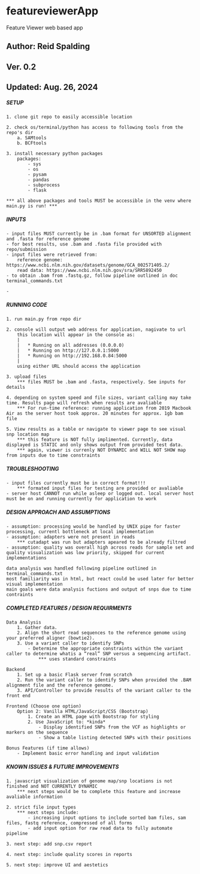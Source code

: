 # featureviewerApp
Feature Viewer web based app

## Author: Reid Spalding
## Ver. 0.2
## Updated: Aug. 26, 2024

##### SETUP #####

	1. clone git repo to easily accessible location

	2. check os/terminal/python has access to following tools from the repo's dir
		a. SAMtools
		b. BCFtools

	3. install necessary python packages
		packages:
			- sys
			- os
			- pysam
			- pandas
			- subprocess
			- flask

	*** all above packages and tools MUST be accessible in the venv where main.py is run! ***

##### INPUTS #####

	- input files MUST currently be in .bam format for UNSORTED alignment and .fasta for reference genome
	- for best results, use .bam and .fasta file provided with repo/submission
	- input files were retrieved from:
		reference genome: https://www.ncbi.nlm.nih.gov/datasets/genome/GCA_002571405.2/
		read data: https://www.ncbi.nlm.nih.gov/sra/SRR5892450
	- to obtain .bam from .fastq.gz, follow pipeline outlined in doc terminal_commands.txt

	- 

##### RUNNING CODE #####

	1. run main.py from repo dir

	2. console will output web address for application, nagivate to url
		this location will appear in the console as:
		|
		|	* Running on all addresses (0.0.0.0)
 		|	* Running on http://127.0.0.1:5000
 		|	* Running on http://192.168.0.84:5000
 		|
 		using either URL should access the application

 	3. upload files
 		*** files MUST be .bam and .fasta, respectively. See inputs for details

 	4. depending on system speed and file sizes, variant calling may take time. Results page will refresh when results are avaliable
 		*** For run-time reference: running application from 2019 Macbook Air as the server host took approx. 20 minutes for approx. 1gb bam file

 	5. View results as a table or navigate to viewer page to see visual snp location map
 		*** this feature is NOT fully implimented. Currently, data displayed is STATIC and only shows output from provided test data.
 		*** again, viewer is currenly NOT DYNAMIC and WILL NOT SHOW map from inputs due to time constraints

##### TROUBLESHOOTING #####

 	- input files currently must be in correct format!!!
 		*** formated input files for testing are provided or avaliable 
 	- server host CANNOT run while asleep or logged out. local server host must be on and running currently for application to work

##### DESIGN APPROACH AND ASSUMPTIONS #####

	- assumption: processing would be handled by UNIX pipe for faster processing, currentl bottleneck at local implementation
	- assumption: adapters were not present in reads
		*** cutadapt was run but adapters apeared to be already filtred
	- assumption: quality was overall high across reads for sample set and quality visualization was low priority, skipped for current implementations

	data analysis was handled following pipeline outlined in terminal_commands.txt
	most familiarity was in html, but react could be used later for better visual implementation
	main goals were data analysis fuctions and output of snps due to time contraints

##### COMPLETED FEATURES / DESIGN REQUIRMENTS #####

 	Data Analysis
		1. Gather data. 
		2. Align the short read sequences to the reference genome using your preferred aligner (bowtie2).
		3. Use a variant caller to identify SNPs
			- Determine the appropriate constraints within the variant caller to determine whatis a “real” SNP versus a sequencing artifact.
				*** uses standard constraints

	Backend
		1. Set up a basic Flask server from scratch
		2. Run the variant caller to identify SNPs when provided the .BAM alignment file and the reference genome.
		3. API/Controller to provide results of the variant caller to the front end

	Frontend (Choose one option)
		Option 2: Vanilla HTML/JavaScript/CSS (Bootstrap)
			1. Create an HTML page with Bootstrap for styling
			2. Use JavaScript to: *kinda*
				- Display identified SNPs from the VCF as highlights or markers on the sequence
				- Show a table listing detected SNPs with their positions 
	
	Bonus Features (if time allows)
		- Implement basic error handling and input validation

##### KNOWN ISSUES & FUTURE IMPROVEMENTS #####

 	1. javascript visualization of genome map/snp locations is not finished and NOT CURRENTLY DYNAMIC
 		*** next steps would be to complete this feature and increase avaliable information

 	2. strict file input types
 		*** next steps include:
 			- increasing input options to include sorted bam files, sam files, fastq reference, compressed of all forms
 			- add input option for raw read data to fully automate pipeline

 	3. next step: add snp.csv report

 	4. next step: include quality scores in reports

 	5. next step: improve UI and aestetics


